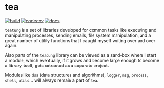 # tea

[![build](https://travis-ci.org/alefnula/tea.png)](https://travis-ci.org/alefnula/tea)
[![codecov](https://codecov.io/gh/falltung/teatung/branch/master/graph/badge.svg)](https://codecov.io/gh/falltung/teatung)
[![docs](https://readthedocs.org/projects/tea-lib/badge/)](https://tea-lib.readthedocs.org)


`teatung` is a set of libraries developed for common tasks like executing and
manipulating processes, sending emails, file system manipulation, and a great
number of utility functions that I caught myself writing over and over again.

Also parts of the `teatung` library can be viewed as a sand-box where I start
a module, which eventually, if it grows and become large enough to become a
library itself, gets extracted as a separate project.

Modules like `dsa` (data structures and algorithms), `logger`, `msg`,
`process`, `shell`, `utils`... will always remain a part of `tea`.



